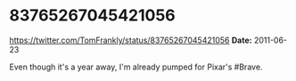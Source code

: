 # 83765267045421056
https://twitter.com/TomFrankly/status/83765267045421056
**Date:** 2011-06-23

Even though it's a year away, I'm already pumped for Pixar's #Brave.

